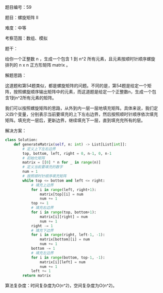 题目编号：59

题目：螺旋矩阵 II

难度：中等

考察范围：数组、模拟

题干：

给你一个正整数 n ，生成一个包含 1 到 n^2 所有元素，且元素按顺时针顺序螺旋排列的 n x n 正方形矩阵 matrix 。

解题思路：

这道题和第54题类似，都是螺旋矩阵的问题。不同的是，第54题是给定一个矩阵，按照螺旋顺序输出矩阵中的元素，而这道题是给定一个正整数n，生成一个包含1到n^2所有元素的矩阵。

我们可以按照螺旋矩阵的思路，从外到内一层一层地填充矩阵。具体来说，我们定义四个变量，分别表示当前要填充的上下左右边界，然后按照顺时针顺序依次填充矩阵。填充完一层后，更新边界，继续填充下一层，直到填充完所有的层。

解决方案：

```python
class Solution:
    def generateMatrix(self, n: int) -> List[List[int]]:
        # 定义上下左右边界
        top, bottom, left, right = 0, n-1, 0, n-1
        # 初始化矩阵
        matrix = [[0] * n for _ in range(n)]
        # 定义当前要填充的数字
        num = 1
        # 按照顺时针顺序填充矩阵
        while top <= bottom and left <= right:
            # 填充上边界
            for i in range(left, right+1):
                matrix[top][i] = num
                num += 1
            top += 1
            # 填充右边界
            for i in range(top, bottom+1):
                matrix[i][right] = num
                num += 1
            right -= 1
            # 填充下边界
            for i in range(right, left-1, -1):
                matrix[bottom][i] = num
                num += 1
            bottom -= 1
            # 填充左边界
            for i in range(bottom, top-1, -1):
                matrix[i][left] = num
                num += 1
            left += 1
        return matrix
```

算法复杂度：时间复杂度为O(n^2)，空间复杂度为O(n^2)。